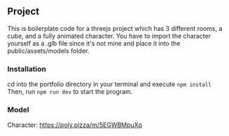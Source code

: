 ## Project
This is boilerplate code for a threejs project which has 3 different rooms, a cube, and a fully animated character. You have to import the character yourself as a .glb file since it's not mine and place it into the public/assets/models folder.

### Installation
cd into the portfolio directory in your terminal and execute
```npm install```
Then, run 
```npm run dev```
to start the program.

### Model
Character: https://poly.pizza/m/5EGWBMpuXq
